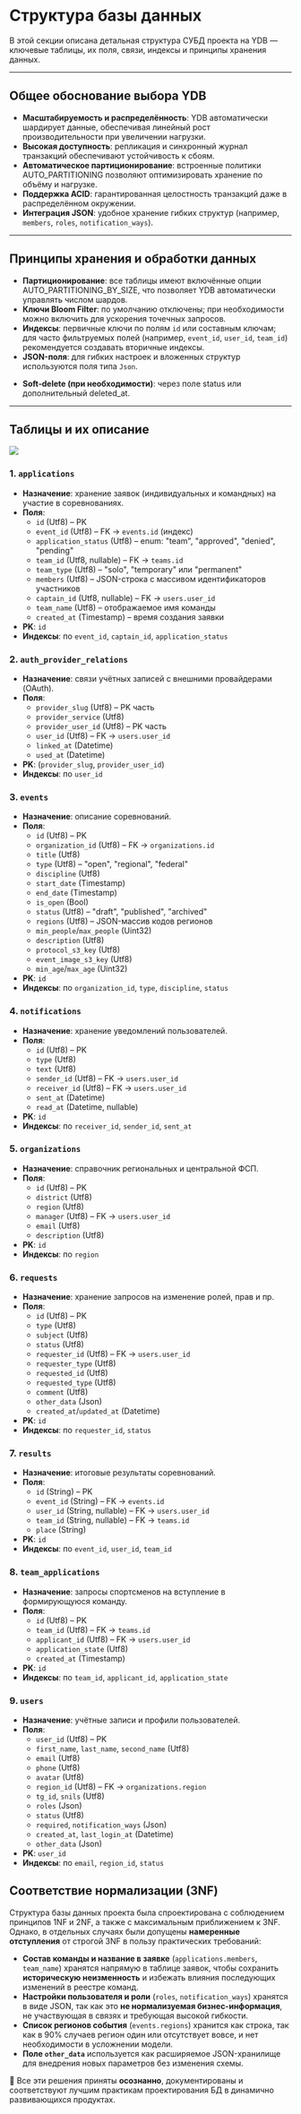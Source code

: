 # Структура базы данных

В этой секции описана детальная структура СУБД проекта на YDB — ключевые таблицы, их поля, связи, индексы и принципы хранения данных.

---

## Общее обоснование выбора YDB

- **Масштабируемость и распределённость**: YDB автоматически шардирует данные, обеспечивая линейный рост производительности при увеличении нагрузки.
- **Высокая доступность**: репликация и синхронный журнал транзакций обеспечивают устойчивость к сбоям.
- **Автоматическое партиционирование**: встроенные политики AUTO_PARTITIONING позволяют оптимизировать хранение по объёму и нагрузке.
- **Поддержка ACID**: гарантированная целостность транзакций даже в распределённом окружении.
- **Интеграция JSON**: удобное хранение гибких структур (например, `members`, `roles`, `notification_ways`).

---

## Принципы хранения и обработки данных

- **Партиционирование**: все таблицы имеют включённые опции AUTO_PARTITIONING_BY_SIZE, что позволяет YDB автоматически управлять числом шардов.
- **Ключи Bloom Filter**: по умолчанию отключены; при необходимости можно включить для ускорения точечных запросов.
- **Индексы**: первичные ключи по полям `id` или составным ключам; для часто фильтруемых полей (например, `event_id`, `user_id`, `team_id`) рекомендуется создавать вторичные индексы.
- **JSON-поля**: для гибких настроек и вложенных структур используются поля типа `Json`.
<!-- - **Типы времени**: `Timestamp` для отметок создания, `Datetime` для логов аудита и чтения. -->
- **Soft‑delete (при необходимости)**: через поле status или дополнительный deleted_at.

---

## Таблицы и их описание

[![](https://img.plantuml.biz/plantuml/svg/bLLBRjim4DqBq1s8R0eKSDP5La6HRhfCsxKmaCOk0Oeao74AD_8PUePUePls6EwDElh46bAAasuCSVY6yzwR8NqR2GBjMwC-tD-LHLcW9Kq7jOyOedei2wNU3ejAD-f6VQ7jkpwssVI_MnqYLHPQ55i6bh68jRDD7iKMj15h_zLPkGyFmEH48E1EEvio2SvWvFN7w6o_jexqLjT0FV8R7EGUQwLz5CbrG21iAY0Etl4dwHRBuYYC66kUhLXn8L4bKrtOWTNV1ogN3cXqfA1hMYWLWHOix30ywvwiYm_ySQcW99QwoVb6je0ENYwPQQszqKcRXWcg6dQFWv_PG0wqVg38FL-BwrWvZxsyzywPbSv8DOJGljf-dideKqarU0ATw9J7WsSzzOiz6ZpDl69YBvPIia1rUG25Hxa1rIjfBZbDYJdvd1N-9wc0SM-o8Vl4KsntgvxDM_DRCiTcrdFC6wXHH8RYRzJfv-dNtn-dtwS_PJ6-KSVk-hfxFD_J6tLrVYQkoYAzWnDskY0CpMu29qnx4pAndV5FaXWupkKpk4bH3bksCi4cWdBOF5mvSlLKsNTEUEhNiTjikauu81HbcB46GwQMBH6ZjaJ2BTzv_ZVv1m00)](https://editor.plantuml.com/uml/bLLBRjim4DqBq1s8R0eKSDP5La6HRhfCsxKmaCOk0Oeao74AD_8PUePUePls6EwDElh46bAAasuCSVY6yzwR8NqR2GBjMwC-tD-LHLcW9Kq7jOyOedei2wNU3ejAD-f6VQ7jkpwssVI_MnqYLHPQ55i6bh68jRDD7iKMj15h_zLPkGyFmEH48E1EEvio2SvWvFN7w6o_jexqLjT0FV8R7EGUQwLz5CbrG21iAY0Etl4dwHRBuYYC66kUhLXn8L4bKrtOWTNV1ogN3cXqfA1hMYWLWHOix30ywvwiYm_ySQcW99QwoVb6je0ENYwPQQszqKcRXWcg6dQFWv_PG0wqVg38FL-BwrWvZxsyzywPbSv8DOJGljf-dideKqarU0ATw9J7WsSzzOiz6ZpDl69YBvPIia1rUG25Hxa1rIjfBZbDYJdvd1N-9wc0SM-o8Vl4KsntgvxDM_DRCiTcrdFC6wXHH8RYRzJfv-dNtn-dtwS_PJ6-KSVk-hfxFD_J6tLrVYQkoYAzWnDskY0CpMu29qnx4pAndV5FaXWupkKpk4bH3bksCi4cWdBOF5mvSlLKsNTEUEhNiTjikauu81HbcB46GwQMBH6ZjaJ2BTzv_ZVv1m00)

### 1. `applications`

- **Назначение**: хранение заявок (индивидуальных и командных) на участие в соревнованиях.
- **Поля**:
  - `id` (Utf8) – PK
  - `event_id` (Utf8) – FK → `events.id` (индекс)
  - `application_status` (Utf8) – enum: \"team\", \"approved\", \"denied\", \"pending\"
  - `team_id` (Utf8, nullable) – FK → `teams.id`
  - `team_type` (Utf8) – \"solo\", \"temporary\" или \"permanent\"
  - `members` (Utf8) – JSON-строка с массивом идентификаторов участников
  - `captain_id` (Utf8, nullable) – FK → `users.user_id`
  - `team_name` (Utf8) – отображаемое имя команды
  - `created_at` (Timestamp) – время создания заявки
- **PK**: `id`
- **Индексы**: по `event_id`, `captain_id`, `application_status`

### 2. `auth_provider_relations`

- **Назначение**: связи учётных записей с внешними провайдерами (OAuth).
- **Поля**:
  - `provider_slug` (Utf8) – PK часть
  - `provider_service` (Utf8)
  - `provider_user_id` (Utf8) – PK часть
  - `user_id` (Utf8) – FK → `users.user_id`
  - `linked_at` (Datetime)
  - `used_at` (Datetime)
- **PK**: (`provider_slug`, `provider_user_id`)
- **Индексы**: по `user_id`

### 3. `events`

- **Назначение**: описание соревнований.
- **Поля**:
  - `id` (Utf8) – PK
  - `organization_id` (Utf8) – FK → `organizations.id`
  - `title` (Utf8)
  - `type` (Utf8) – \"open\", \"regional\", \"federal\"
  - `discipline` (Utf8)
  - `start_date` (Timestamp)
  - `end_date` (Timestamp)
  - `is_open` (Bool)
  - `status` (Utf8) – \"draft\", \"published\", \"archived\"
  - `regions` (Utf8) – JSON-массив кодов регионов
  - `min_people`/`max_people` (Uint32)
  - `description` (Utf8)
  - `protocol_s3_key` (Utf8)
  - `event_image_s3_key` (Utf8)
  - `min_age`/`max_age` (Uint32)
- **PK**: `id`
- **Индексы**: по `organization_id`, `type`, `discipline`, `status`

### 4. `notifications`

- **Назначение**: хранение уведомлений пользователей.
- **Поля**:
  - `id` (Utf8) – PK
  - `type` (Utf8)
  - `text` (Utf8)
  - `sender_id` (Utf8) – FK → `users.user_id`
  - `receiver_id` (Utf8) – FK → `users.user_id`
  - `sent_at` (Datetime)
  - `read_at` (Datetime, nullable)
- **PK**: `id`
- **Индексы**: по `receiver_id`, `sender_id`, `sent_at`

### 5. `organizations`

- **Назначение**: справочник региональных и центральной ФСП.
- **Поля**:
  - `id` (Utf8) – PK
  - `district` (Utf8)
  - `region` (Utf8)
  - `manager` (Utf8) – FK → `users.user_id`
  - `email` (Utf8)
  - `description` (Utf8)
- **PK**: `id`
- **Индексы**: по `region`

### 6. `requests`

- **Назначение**: хранение запросов на изменение ролей, прав и пр.
- **Поля**:
  - `id` (Utf8) – PK
  - `type` (Utf8)
  - `subject` (Utf8)
  - `status` (Utf8)
  - `requester_id` (Utf8) – FK → `users.user_id`
  - `requester_type` (Utf8)
  - `requested_id` (Utf8)
  - `requested_type` (Utf8)
  - `comment` (Utf8)
  - `other_data` (Json)
  - `created_at`/`updated_at` (Datetime)
- **PK**: `id`
- **Индексы**: по `requester_id`, `status`

### 7. `results`

- **Назначение**: итоговые результаты соревнований.
- **Поля**:
  - `id` (String) – PK
  - `event_id` (String) – FK → `events.id`
  - `user_id` (String, nullable) – FK → `users.user_id`
  - `team_id` (String, nullable) – FK → `teams.id`
  - `place` (String)
- **PK**: `id`
- **Индексы**: по `event_id`, `user_id`, `team_id`

### 8. `team_applications`

- **Назначение**: запросы спортсменов на вступление в формирующуюся команду.
- **Поля**:
  - `id` (Utf8) – PK
  - `team_id` (Utf8) – FK → `teams.id`
  - `applicant_id` (Utf8) – FK → `users.user_id`
  - `application_state` (Utf8)
  - `created_at` (Timestamp)
- **PK**: `id`
- **Индексы**: по `team_id`, `applicant_id`, `application_state`

### 9. `users`

- **Назначение**: учётные записи и профили пользователей.
- **Поля**:
  - `user_id` (Utf8) – PK
  - `first_name`, `last_name`, `second_name` (Utf8)
  - `email` (Utf8)
  - `phone` (Utf8)
  - `avatar` (Utf8)
  - `region_id` (Utf8) – FK → `organizations.region`
  - `tg_id`, `snils` (Utf8)
  - `roles` (Json)
  - `status` (Utf8)
  - `required`, `notification_ways` (Json)
  - `created_at`, `last_login_at` (Datetime)
  - `other_data` (Json)
- **PK**: `user_id`
- **Индексы**: по `email`, `region_id`, `status`

## Соответствие нормализации (3NF)

Структура базы данных проекта была спроектирована с соблюдением принципов 1NF и 2NF, а также с максимальным приближением к 3NF. Однако, в отдельных случаях были допущены **намеренные отступления** от строгой 3NF в пользу практических требований:

- **Состав команды и название в заявке** (`applications.members`, `team_name`) хранятся напрямую в таблице заявок, чтобы сохранить **историческую неизменность** и избежать влияния последующих изменений в реестре команд.
- **Настройки пользователя и роли** (`roles`, `notification_ways`) хранятся в виде JSON, так как это **не нормализуемая бизнес-информация**, не участвующая в связях и требующая высокой гибкости.
- **Список регионов события** (`events.regions`) хранится как строка, так как в 90% случаев регион один или отсутствует вовсе, и нет необходимости в усложнении модели.
- **Поле `other_data`** используется как расширяемое JSON-хранилище для внедрения новых параметров без изменения схемы.

📌 Все эти решения приняты **осознанно**, документированы и соответствуют лучшим практикам проектирования БД в динамично развивающихся продуктах.
